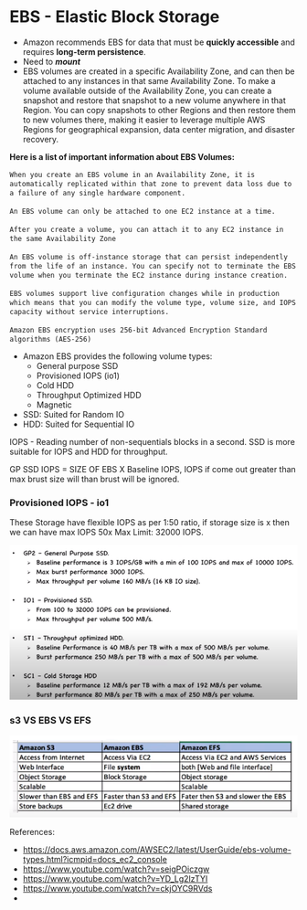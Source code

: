 # EBS - Elastic Block Storage

- Amazon recommends EBS for data that must be **quickly accessible** and requires **long-term persistence**. 
- Need to ***mount*** 
- EBS volumes are created in a specific Availability Zone, and can then be attached to any instances in that same Availability Zone. To make a volume available outside of the Availability Zone, you can create a snapshot and restore that snapshot to a new volume anywhere in that Region. You can copy snapshots to other Regions and then restore them to new volumes there, making it easier to leverage multiple AWS Regions for geographical expansion, data center migration, and disaster recovery.

**Here is a list of important information about EBS Volumes:**
```
When you create an EBS volume in an Availability Zone, it is automatically replicated within that zone to prevent data loss due to a failure of any single hardware component.

An EBS volume can only be attached to one EC2 instance at a time.

After you create a volume, you can attach it to any EC2 instance in the same Availability Zone

An EBS volume is off-instance storage that can persist independently from the life of an instance. You can specify not to terminate the EBS volume when you terminate the EC2 instance during instance creation.

EBS volumes support live configuration changes while in production which means that you can modify the volume type, volume size, and IOPS capacity without service interruptions.

Amazon EBS encryption uses 256-bit Advanced Encryption Standard algorithms (AES-256)
```

- Amazon EBS provides the following volume types:
  - General purpose SSD
  - Provisioned IOPS (io1)
  - Cold HDD
  - Throughput Optimized HDD
  - Magnetic
- SSD: Suited for Random IO
- HDD: Suited for Sequential IO  


IOPS - Reading number of non-sequentials blocks in a second. SSD is more suitable for IOPS and HDD for throughput.

GP SSD
IOPS = SIZE OF EBS X Baseline IOPS, IOPS if come out greater than max brust size will than brust will be ignored. 

### Provisioned IOPS - io1

These Storage have flexible IOPS as per 1:50 ratio, if storage size is x then we can have max IOPS 50x
Max Limit: 32000 IOPS.

![](img/ebs01.png)

### s3 VS EBS VS EFS

![](img/StorageComparison.png)

References:

* https://docs.aws.amazon.com/AWSEC2/latest/UserGuide/ebs-volume-types.html?icmpid=docs_ec2_console
* https://www.youtube.com/watch?v=seigPOiczgw
* https://www.youtube.com/watch?v=YD_Lg2lzTYI
* https://www.youtube.com/watch?v=ckjOYC9RVds
* 


